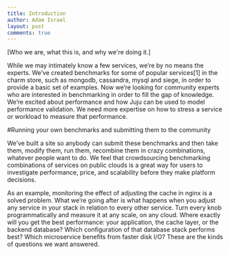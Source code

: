 ```yaml
---
title: Introduction
author: Adam Israel
layout: post
comments: true
---
```


[Who we are, what this is, and why we're doing it.]

While we may intimately know a few services, we’re by no means the experts. We’ve created benchmarks for some of popular services[1] in the charm store, such as mongodb, cassandra, mysql and siege, in order to provide a basic set of examples. Now we’re looking for community experts who are interested in benchmarking in order to fill the gap of knowledge. We’re excited about performance and how Juju can be used to model performance validation. We need more expertise on how to stress a service or workload to measure that performance.


#Running your own benchmarks and submitting them to the community

We’ve built a site so anybody can submit these benchmarks and then take them, modify them, run them, recombine them in crazy combinations, whatever people want to do. We feel that crowdsourcing benchmarking combinations of services on public clouds is a great way for users to investigate performance, price, and scalability before they make platform decisions.

As an example, monitoring the effect of adjusting the cache in nginx is a solved problem. What we’re going after is what happens when you adjust any service in your stack in relation to every other service. Turn every knob programmatically and measure it at any scale, on any cloud. Where exactly will you get the best performance: your application, the cache layer, or the backend database? Which configuration of that database stack performs best? Which microservice benefits from faster disk I/O? These are the kinds of questions we want answered.
